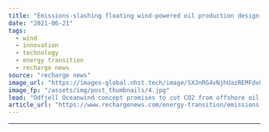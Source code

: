 ```yaml
---
title: "Emissions-slashing floating wind-powered oil production design wins DNV seal"
date: "2021-06-21"
tags: 
  - wind
  - innovation
  - technology
  - energy transition
  - recharge news
source: "recharge news"
image_url: "https://images-global.nhst.tech/image/SXJnRG4vNjhUazREMFdxUUsxdUV3Rm5hS1Q0QThPNFg3RWczR1llcDNoOD0=/nhst/binary/23587bbb217c2289017296b25fb22e20"
image_fp: "/assets/img/post_thumbnails/4.jpg"
lead: "Odfjell Oceanwind concept promises to cut CO2 from offshore oil & gas complexes 'by 60-70%', according to classification body technical check"
article_url: "https://www.rechargenews.com/energy-transition/emissions-slashing-floating-wind-powered-oil-production-design-wins-dnv-seal/2-1-1028219"
---
```


---
